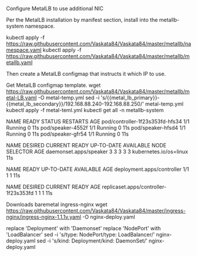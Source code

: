 Configure MetalLB to use additional NIC

Per the MetalLB installation by manifest section, install into the metallb-system namespace.

kubectl apply -f https://raw.githubusercontent.com/Vaskata84/Vaskata84/master/metallb/namespace.yaml
kubectl apply -f https://raw.githubusercontent.com/Vaskata84/Vaskata84/master/metallb/metallb.yaml

Then create a MetalLB configmap that instructs it which IP to use.

Get MetalLB configmap template.
wget https://raw.githubusercontent.com/Vaskata84/Vaskata84/master/metallb/metal-LB.yaml -O metal-temp.yml
sed -i 's/{{metal_lb_primary}}-{{metal_lb_secondary}}/192.168.88.240-192.168.88.250/' metal-temp.yml
kubectl apply -f metal-teml.yml
kubectl get all -n metallb-system

NAME                              READY   STATUS    RESTARTS   AGE
pod/controller-1f23s353fd-hfs34   1/1     Running   0          11s
pod/speaker-4552f                 1/1     Running   0          11s
pod/speaker-hfsd4                 1/1     Running   0          11s
pod/speaker-gfr54                 1/1     Running   0          11s

NAME                     DESIRED   CURRENT   READY   UP-TO-DATE   AVAILABLE   NODE SELECTOR            AGE
daemonset.apps/speaker   3         3         3       3            3           kubernetes.io/os=linux   11s

NAME                         READY   UP-TO-DATE   AVAILABLE   AGE
deployment.apps/controller   1/1     1            1           11s

NAME                                    DESIRED   CURRENT   READY   AGE
replicaset.apps/controller-1f23s353fd   1         1         1       11s


Downloads baremetal ingress-nginx
wget https://raw.githubusercontent.com/Vaskata84/Vaskata84/master/ingress-nginx/ingress-nginx-1.1.1v.yaml -O nginx-deploy.yaml

replace 'Deployment' with 'Daemonset'
replace 'NodePort' with 'LoadBalancer'
sed -i 's/type: NodePort/type: LoadBalancer/' nginx-deploy.yaml
sed -i 's/kind: Deployment/kind: DaemonSet/' nginx-deploy.yaml 
